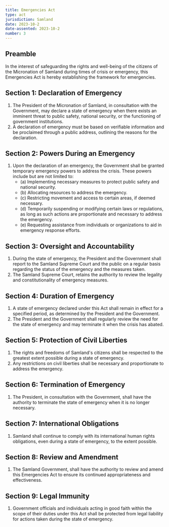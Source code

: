 ```yaml
---
title: Emergencies Act
type: act
jurisdiction: Samland
date: 2023-10-2
date-assented: 2023-10-2
number: 3
---
```


## Preamble

In the interest of safeguarding the rights and well-being of the citizens of the Micronation of Samland during times of crisis or emergency, this Emergencies Act is hereby establishing the framework for emergencies.

## Section 1: Declaration of Emergency

1. The President of the Micronation of Samland, in consultation with the Government, may declare a state of emergency when there exists an imminent threat to public safety, national security, or the functioning of government institutions.
2. A declaration of emergency must be based on verifiable information and be proclaimed through a public address, outlining the reasons for the declaration.

## Section 2: Powers During an Emergency

1. Upon the declaration of an emergency, the Government shall be granted temporary emergency powers to address the crisis. These powers include but are not limited to:
   - (a)
     Implementing necessary measures to protect public safety and national security.
   - (b)
     Allocating resources to address the emergency.
   - (c)
     Restricting movement and access to certain areas, if deemed necessary.
   - (d)
     Temporarily suspending or modifying certain laws or regulations, as long as such actions are proportionate and necessary to address the emergency.
   - (e)
     Requesting assistance from individuals or organizations to aid in emergency response efforts.

## Section 3: Oversight and Accountability

1. During the state of emergency, the President and the Government shall report to the Samland Supreme Court and the public on a regular basis regarding the status of the emergency and the measures taken.
2. The Samland Supreme Court, retains the authority to review the legality and constitutionality of emergency measures.

## Section 4: Duration of Emergency

1. A state of emergency declared under this Act shall remain in effect for a specified period, as determined by the President and the Government.
2. The President and the Government shall regularly review the need for the state of emergency and may terminate it when the crisis has abated.

## Section 5: Protection of Civil Liberties

1. The rights and freedoms of Samland's citizens shall be respected to the greatest extent possible during a state of emergency.
2. Any restrictions on civil liberties shall be necessary and proportionate to address the emergency.

## Section 6: Termination of Emergency

1. The President, in consultation with the Government, shall have the authority to terminate the state of emergency when it is no longer necessary.

## Section 7: International Obligations

1. Samland shall continue to comply with its international human rights obligations, even during a state of emergency, to the extent possible.

## Section 8: Review and Amendment

1. The Samland Government, shall have the authority to review and amend this Emergencies Act to ensure its continued appropriateness and effectiveness.

## Section 9: Legal Immunity

1. Government officials and individuals acting in good faith within the scope of their duties under this Act shall be protected from legal liability for actions taken during the state of emergency.
